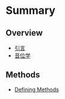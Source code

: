 # Summary

## Overview

* [引言](README.md)
* [音位学](yin-wei-xue.md)

## Methods

* [Defining Methods](methods.md)



